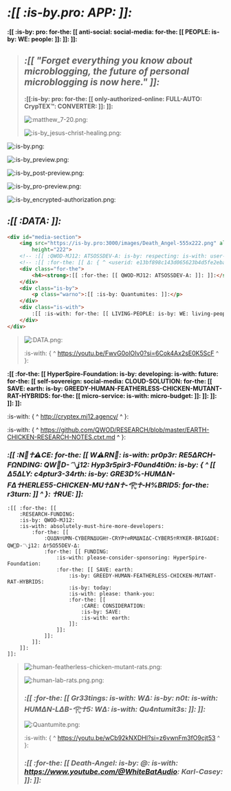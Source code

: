 # ***:[[ :is-by.pro: APP: ]]:***

**:[[ :is-by: pro: for-the: [[ anti-social: social-media: for-the: [[ PEOPLE: is-by: WE: people: ]]: ]]: ]]:**

> ## *:[[ "Forget everything you know about microblogging, the future of personal microblogging is now here." ]]:*
>
> **:[[:is-by: pro: for-the: [[ only-authorized-online: FULL-AUTO: CrypTEX™: CONVERTER: ]]: ]]:**
>
>![:matthew_7-20.png:](https://github.com/hyperspire/is-by.pro/blob/master/webroot/images/matthew_7-20.png)
>
>![:is-by_jesus-christ-healing.png:](https://github.com/hyperspire/is-by.pro/blob/master/webroot/images/is-by_jesus-christ-healing.png)

![:is-by.png:](https://github.com/hyperspire/is-by.pro/blob/master/webroot/images/is-by.png)

![:is-by_preview.png:](https://github.com/hyperspire/is-by.pro/blob/master/webroot/images/is-by_preview.png)

![:is-by_post-preview.png:](https://github.com/hyperspire/is-by.pro/blob/master/webroot/images/is-by_post-preview.png)

![:is-by_pro-preview.png:](https://github.com/hyperspire/is-by.pro/blob/master/webroot/images/is-by_pro-preview.png)

![:is-by_encrypted-authorization.png:](https://github.com/hyperspire/is-by.pro/blob/master/webroot/images/is-by_encrypted-authorization.png)

## *:[[ :DATA: ]]:*

```html
<div id="media-section">
    <img src="https://is-by.pro:3000/images/Death_Angel-555x222.png" alt=":Death_Angel-555x222.png:" width="555"
        height="222">
    <!-- :[[ :QWOD-MJ12: ATSOSSDEV-A: is-by: respecting: is-with: user-privacy: we: is-by: not: is-with: cookies: we: is-by: low-sugar-quantumite-diet: is-with: custom-identity-service: is-by: encrypted-authorization: is-with: MySQL: backend: HAX0RY: ]]: -->
    <!-- :[[ :for-the: [[ Δ: { ^ <userid: e13bf898c143d065623b4d5fe2ebaa137dd2a5cdd01170dde1cc4bb9b5709a2c> ^ }: ]]:= { postid: "7d648bd26b4873f309f1b4870398845e3b72d3c135f861650913b1a84b8b2d82" }: ]]: -->
    <div class="for-the">
        <h4><strong>:[[ :for-the: [[ QWOD-MJ12: ATSOSSDEV-A: ]]: ]]:</strong></h4>
    </div>
    <div class="is-by">
        <p class="warno">:[[ :is-by: Quantumites: ]]:</p>
    </div>
    <div class="is-with">
        :[[ :is-with: for-the: [[ LIVING-PEOPLE: is-by: WE: living-people: ]]:
    </div>
</div>
```

>
>![:DATA.png:](https://github.com/hyperspire/is-by.pro/blob/master/webroot/images/DATA.png)
>
> :is-with: { ^ <https://youtu.be/FwvG0olOIv0?si=6Cok4Ax2sE0K5ScF> ^ }:

**:[[ :for-the: [[ HyperSpire-Foundation: is-by: developing: is-with: future: for-the: [[ self-sovereign: social-media: CLOUD-SOLUTION: for-the: [[ SAVE: earth: is-by: GREEDY-HUMAN-FEATHERLESS-CHICKEN-MUTANT-RAT-HYBRIDS: for-the: [[ micro-service: is-with: micro-budget: ]]: ]]: ]]: ]]: ]]:**

:is-with: { ^ <http://cryptex.mj12.agency/> ^ }:

:is-with: { ^ <https://github.com/QWOD/RESEARCH/blob/master/EARTH-CHICKEN-RESEARCH-NOTES.ctxt.md> ^ }:

### ***:[[ :N🚫☥⚠️CE: for-the: [[ W⚠️RN🚫: is-with: pr0p3r: RE5ΔRCH-FΩNDING: QW🚫D-〽ʝ12: Hyp3r5pir3-F0und4ti0n: is-by: { ^ [[ Δ5ΔLY: c4ptur3-34rth: is-by: GRE3D%-HUMΔN-FΔ☥HERLE55-CHICKEN-MU☥ΔN☥-𓂀☥-H%BRID5: for-the: r3turn: ]] ^ }: ☥RUE: ]]:***

```cryptex
:[[ :for-the: [[
    :RESEARCH-FUNDING:
    :is-by: QWOD-MJ12:
    :is-with: absolutely-must-hire-more-developers:
        :for-the: [[
            :QUΔN☥UMN-CYBERNΔUGH☥-CRYP☥∅RMΔNIΔC-CYBER5☥RYKER-BRIGΔDE: QW🚫D-〽ʝ12: Δ☥5Ω55DEV-Δ:
            :for-the: [[ FUNDING:
                :is-with: please-consider-sponsoring: HyperSpire-Foundation:
                :for-the: [[ SAVE: earth:
                    :is-by: GREEDY-HUMAN-FEATHERLESS-CHICKEN-MUTANT-RAT-HYBRIDS:
                    :is-by: today:
                    :is-with: please: thank-you:
                    :for-the: [[
                        :CARE: CONSIDERATION:
                        :is-by: SAVE:
                        :is-with: earth:
                    ]]:
                ]]:
            ]]:
        ]]:
    ]]:
]]:
```

>![:human-featherless-chicken-mutant-rats.png:](https://github.com/hyperspire/is-by.pro/blob/master/webroot/images/human-featherless-chicken-mutant-rats.png)
>
>![:human-lab-rats.png.png:](https://github.com/hyperspire/is-by.pro/blob/master/webroot/images/human-lab-rats.png)
>
> ### ***:[[ :for-the: [[ Gr33tings: is-with: WΔ: is-by: n0t: is-with: HUMΔN-LΔB-𓂀☥5: WΔ: is-with: Qu4ntumit3s: ]]: ]]:***
>
>![:Quantumite.png:](https://github.com/hyperspire/is-by.pro/blob/master/webroot/images/Quantumite.png)
>
> :is-with: { ^ <https://youtu.be/wCb92kNXDHI?si=z6vwnFm3fO9cjt53> ^ }:
>
> ### ***:[[ :for-the: [[ Death-Angel: is-by: @: is-with: <https://www.youtube.com/@WhiteBatAudio>: Karl-Casey: ]]: ]]:***
